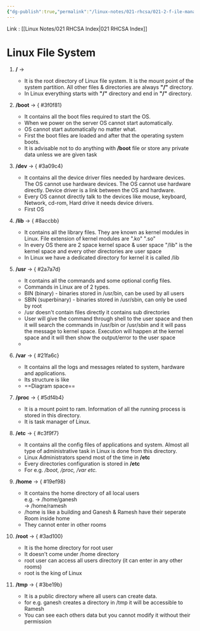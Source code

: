 ```yaml
---
{"dg-publish":true,"permalink":"/linux-notes/021-rhcsa/021-2-f-ile-management/021-2-1-file-system/","noteIcon":"","created":"2023-10-08T12:30:44.806+05:30","updated":"2023-10-14T17:26:14.895+05:30"}
---
```


Link : [[Linux Notes/021 RHCSA Index\|021 RHCSA Index]]

# Linux File System

  
1. **/** →
    - It is the root directory of Linux file system. It is the mount point of the system partition. All other files & directories are always **"/"** directory.
    - In Linux everything starts with **"/"** directory and end in **"/"** directory.
2. **/boot** →
{ #3f0f81}

    - It contains all the boot files required to start the OS.
    - When we power on the server OS cannot start automatically.
    - OS cannot start automatically no matter what.
    - First the boot files are loaded and after that the operating system boots.
    - It is advisable not to do anything with **/boot** file or store any private data unless we are given task
3. **/dev** →
{ #3a09c4}

    - It contains all the device driver files needed by hardware devices. The OS cannot use hardware devices. The OS cannot use hardware directly. Device driver is a link between the OS and hardware.
    - Every OS cannot directly talk to the devices like mouse, keyboard, Network, cd-rom, Hard drive it needs device drivers.
    - First OS
4. **/lib** &rarr;
{ #8accbb}

	- It contains all the library files. They are known as kernel modules in Linux. File extension of kernel modules are ".ko" ".so"
	- In every OS there are 2 space kernel space & user space "/lib" is the kernel space and every other directories are user space
	- In Linux we have a dedicated directory for kernel it is called /lib
5. **/usr** &rarr;
{ #2a7a7d}

	- It contains all the commands and some optional config files.
	- Commands in Linux are of 2 types.
	- BIN (binary) - binaries stored in /usr/bin, can be used by all users
	- SBIN (superbinary) - binaries stored in /usr/sbin, can only be used by root
	- /usr doesn't contain files directly it contains sub directories 
	- User will give the command through shell to the user space and then it will search the commands in /usr/bin or /usr/sbin and it will pass the message to kernel space. Execution will happen at the kernel space and it will then show the output/error to the user space
	- <style> .container {font-family: sans-serif; text-align: center;} .button-wrapper button {z-index: 1;height: 40px; width: 100px; margin: 10px;padding: 5px;} .excalidraw .App-menu_top .buttonList { display: flex;} .excalidraw-wrapper { height: 800px; margin: 50px; position: relative;} :root[dir="ltr"] .excalidraw .layer-ui__wrapper .zen-mode-transition.App-menu_bottom--transition-left {transform: none;} </style><script src="https://cdn.jsdelivr.net/npm/react@17/umd/react.production.min.js"></script><script src="https://cdn.jsdelivr.net/npm/react-dom@17/umd/react-dom.production.min.js"></script><script type="text/javascript" src="https://cdn.jsdelivr.net/npm/@excalidraw/excalidraw@0/dist/excalidraw.production.min.js"></script><div id="File_Management__1excalidraw.md1"></div><script>(function(){const InitialData={"type":"excalidraw","version":2,"source":"https://github.com/zsviczian/obsidian-excalidraw-plugin/releases/tag/1.9.19","elements":[{"id":"peMeG2s4","type":"text","x":251.5852980840773,"y":-259.9074997674851,"width":330.33978271484375,"height":25,"angle":0,"strokeColor":"#1e1e1e","backgroundColor":"transparent","fillStyle":"hachure","strokeWidth":1,"strokeStyle":"solid","roughness":1,"opacity":100,"groupIds":[],"frameId":null,"roundness":null,"seed":1652574842,"version":125,"versionNonce":2001270374,"isDeleted":false,"boundElements":null,"updated":1694863908352,"link":null,"locked":false,"text":"How does a OS work v3 and final","rawText":"How does a OS work v3 and final","fontSize":20,"fontFamily":1,"textAlign":"left","verticalAlign":"top","baseline":17,"containerId":null,"originalText":"How does a OS work v3 and final","lineHeight":1.25},{"id":"OGmDh1jl","type":"text","x":599.9663899739584,"y":-133.1138639904204,"width":44.679962158203125,"height":25,"angle":0,"strokeColor":"#1e1e1e","backgroundColor":"transparent","fillStyle":"hachure","strokeWidth":1,"strokeStyle":"solid","roughness":1,"opacity":100,"groupIds":[],"frameId":null,"roundness":null,"seed":2049273210,"version":411,"versionNonce":2054310502,"isDeleted":false,"boundElements":[{"id":"anXm8w04cr0Jw0HSnzHpo","type":"arrow"}],"updated":1694863838732,"link":null,"locked":false,"text":"User","rawText":"User","fontSize":20,"fontFamily":1,"textAlign":"left","verticalAlign":"top","baseline":17,"containerId":null,"originalText":"User","lineHeight":1.25},{"id":"B6pPZ0vy","type":"text","x":631.5852225167413,"y":-19.748828706287156,"width":43.49995422363281,"height":25,"angle":0,"strokeColor":"#1e1e1e","backgroundColor":"transparent","fillStyle":"hachure","strokeWidth":1,"strokeStyle":"solid","roughness":1,"opacity":100,"groupIds":[],"frameId":null,"roundness":null,"seed":793374758,"version":311,"versionNonce":346973350,"isDeleted":false,"boundElements":[{"id":"anXm8w04cr0Jw0HSnzHpo","type":"arrow"},{"id":"VwA0vsvaJk4qoiNfGib2_","type":"arrow"}],"updated":1694863863047,"link":null,"locked":false,"text":"Shell","rawText":"Shell","fontSize":20,"fontFamily":1,"textAlign":"left","verticalAlign":"top","baseline":17,"containerId":null,"originalText":"Shell","lineHeight":1.25},{"id":"w9ddAguF","type":"text","x":738.4740280877974,"y":-105.41535150437132,"width":80.49993896484375,"height":50,"angle":0,"strokeColor":"#1e1e1e","backgroundColor":"transparent","fillStyle":"hachure","strokeWidth":1,"strokeStyle":"solid","roughness":1,"opacity":100,"groupIds":[],"frameId":null,"roundness":null,"seed":1269831610,"version":476,"versionNonce":1265890150,"isDeleted":false,"boundElements":[{"id":"OUuzFu2H0UBKiLoUXr91q","type":"arrow"}],"updated":1694863880603,"link":null,"locked":false,"text":"will give\ncommand","rawText":"will give\ncommand","fontSize":20,"fontFamily":1,"textAlign":"left","verticalAlign":"top","baseline":42,"containerId":null,"originalText":"will give\ncommand","lineHeight":1.25},{"id":"VBdHuH8a","type":"text","x":600.0296834309896,"y":89.39411708286835,"width":85.55992126464844,"height":50,"angle":0,"strokeColor":"#1e1e1e","backgroundColor":"transparent","fillStyle":"hachure","strokeWidth":1,"strokeStyle":"solid","roughness":1,"opacity":100,"groupIds":[],"frameId":null,"roundness":null,"seed":157086566,"version":237,"versionNonce":2028397286,"isDeleted":false,"boundElements":[{"id":"VwA0vsvaJk4qoiNfGib2_","type":"arrow"},{"id":"m1PBFYF86EPcKlICVmhXl","type":"arrow"}],"updated":1694863860885,"link":null,"locked":false,"text":"/usr/bin\n/usr/sbin","rawText":"/usr/bin\n/usr/sbin","fontSize":20,"fontFamily":1,"textAlign":"left","verticalAlign":"top","baseline":42,"containerId":null,"originalText":"/usr/bin\n/usr/sbin","lineHeight":1.25},{"id":"Ozr1mHdI","type":"text","x":373.18869163876485,"y":205.14009893508182,"width":142.119873046875,"height":25,"angle":0,"strokeColor":"#1e1e1e","backgroundColor":"transparent","fillStyle":"hachure","strokeWidth":1,"strokeStyle":"solid","roughness":1,"opacity":100,"groupIds":[],"frameId":null,"roundness":null,"seed":1949306106,"version":200,"versionNonce":1861811174,"isDeleted":false,"boundElements":[{"id":"m1PBFYF86EPcKlICVmhXl","type":"arrow"},{"id":"yxvTHCfbCJKD2fwM5qd6z","type":"arrow"}],"updated":1694863854063,"link":null,"locked":false,"text":"pass to kernel","rawText":"pass to kernel","fontSize":20,"fontFamily":1,"textAlign":"left","verticalAlign":"top","baseline":17,"containerId":null,"originalText":"pass to kernel","lineHeight":1.25},{"id":"PwYvi9rJ","type":"text","x":143.5694463820684,"y":-122.92337762741815,"width":127.51986694335938,"height":25,"angle":0,"strokeColor":"#1e1e1e","backgroundColor":"transparent","fillStyle":"hachure","strokeWidth":1,"strokeStyle":"solid","roughness":1,"opacity":100,"groupIds":[],"frameId":null,"roundness":null,"seed":1856042426,"version":99,"versionNonce":1698779302,"isDeleted":false,"boundElements":[{"id":"iunRwAlu8XQK8a0YH2YBC","type":"arrow"}],"updated":1694863787700,"link":null,"locked":false,"text":"Output/error","rawText":"Output/error","fontSize":20,"fontFamily":1,"textAlign":"left","verticalAlign":"top","baseline":17,"containerId":null,"originalText":"Output/error","lineHeight":1.25},{"id":"TGDgiRLknf0YXmlUypFoj","type":"ellipse","x":267.4583740234375,"y":-127.49476623535156,"width":276.666748046875,"height":289.3333282470703,"angle":0,"strokeColor":"#1e1e1e","backgroundColor":"transparent","fillStyle":"hachure","strokeWidth":1,"strokeStyle":"solid","roughness":1,"opacity":100,"groupIds":[],"frameId":null,"roundness":{"type":2},"seed":1280827430,"version":137,"versionNonce":105546554,"isDeleted":false,"boundElements":null,"updated":1694863444804,"link":null,"locked":false},{"id":"4jvSzAfeQ9hkLdVJy6_CV","type":"line","x":268.12506103515625,"y":19.171905517578125,"width":274.00006103515625,"height":9.33331298828125,"angle":0,"strokeColor":"#1e1e1e","backgroundColor":"transparent","fillStyle":"hachure","strokeWidth":1,"strokeStyle":"solid","roughness":1,"opacity":100,"groupIds":[],"frameId":null,"roundness":{"type":2},"seed":45237606,"version":98,"versionNonce":1440899238,"isDeleted":false,"boundElements":null,"updated":1694863428166,"link":null,"locked":false,"points":[[0,0],[274.00006103515625,9.33331298828125]],"lastCommittedPoint":null,"startBinding":null,"endBinding":null,"startArrowhead":null,"endArrowhead":null},{"id":"nOuV9i8d","type":"text","x":357.791748046875,"y":-65.49478149414062,"width":109.71990966796875,"height":25,"angle":0,"strokeColor":"#1e1e1e","backgroundColor":"transparent","fillStyle":"hachure","strokeWidth":1,"strokeStyle":"solid","roughness":1,"opacity":100,"groupIds":[],"frameId":null,"roundness":null,"seed":1576409702,"version":11,"versionNonce":2098337402,"isDeleted":false,"boundElements":null,"updated":1694863437187,"link":null,"locked":false,"text":"User space","rawText":"User space","fontSize":20,"fontFamily":1,"textAlign":"left","verticalAlign":"top","baseline":17,"containerId":null,"originalText":"User space","lineHeight":1.25},{"id":"UeQDlHRL","type":"text","x":345.45843505859375,"y":67.83856201171875,"width":123.67990112304688,"height":25,"angle":0,"strokeColor":"#1e1e1e","backgroundColor":"transparent","fillStyle":"hachure","strokeWidth":1,"strokeStyle":"solid","roughness":1,"opacity":100,"groupIds":[],"frameId":null,"roundness":null,"seed":1874416806,"version":33,"versionNonce":1095809446,"isDeleted":false,"boundElements":null,"updated":1694863446821,"link":null,"locked":false,"text":"Kernel Space","rawText":"Kernel Space","fontSize":20,"fontFamily":1,"textAlign":"left","verticalAlign":"top","baseline":17,"containerId":null,"originalText":"Kernel Space","lineHeight":1.25},{"id":"VTtFiZHhV2MiFhJuoFWNf","type":"arrow","x":508.07351248604914,"y":-67.64056687127982,"width":104.76202101934518,"height":158.73014904203865,"angle":0,"strokeColor":"#1e1e1e","backgroundColor":"transparent","fillStyle":"hachure","strokeWidth":1,"strokeStyle":"solid","roughness":1,"opacity":100,"groupIds":[],"frameId":null,"roundness":{"type":2},"seed":1996425254,"version":195,"versionNonce":1164927462,"isDeleted":false,"boundElements":null,"updated":1694863514649,"link":null,"locked":false,"points":[[0,0],[104.76202101934518,88.8888695126488],[1.9047619047619264,158.73014904203865]],"lastCommittedPoint":null,"startBinding":null,"endBinding":null,"startArrowhead":null,"endArrowhead":"arrow"},{"id":"NfkV2P8KNEeWE86DG7iTt","type":"arrow","x":297.9147048223588,"y":88.54990931919633,"width":88.88886951264877,"height":140.31747000558033,"angle":0,"strokeColor":"#1e1e1e","backgroundColor":"transparent","fillStyle":"hachure","strokeWidth":1,"strokeStyle":"solid","roughness":1,"opacity":100,"groupIds":[],"frameId":null,"roundness":{"type":2},"seed":1129289786,"version":214,"versionNonce":1011112314,"isDeleted":false,"boundElements":null,"updated":1694863537022,"link":null,"locked":false,"points":[[0,0],[-84.44446382068455,-81.90476190476193],[4.444405691964221,-140.31747000558033]],"lastCommittedPoint":null,"startBinding":null,"endBinding":null,"startArrowhead":null,"endArrowhead":"arrow"},{"id":"pqUUXW2T","type":"text","x":180.77190580822176,"y":145.05785551525295,"width":93.159912109375,"height":25,"angle":0,"strokeColor":"#1e1e1e","backgroundColor":"transparent","fillStyle":"hachure","strokeWidth":1,"strokeStyle":"solid","roughness":1,"opacity":100,"groupIds":[],"frameId":null,"roundness":null,"seed":327644730,"version":84,"versionNonce":800268838,"isDeleted":false,"boundElements":[{"id":"yxvTHCfbCJKD2fwM5qd6z","type":"arrow"},{"id":"iunRwAlu8XQK8a0YH2YBC","type":"arrow"}],"updated":1694863787700,"link":null,"locked":false,"text":"Execution","rawText":"Execution","fontSize":20,"fontFamily":1,"textAlign":"left","verticalAlign":"top","baseline":17,"containerId":null,"originalText":"Execution","lineHeight":1.25},{"id":"anXm8w04cr0Jw0HSnzHpo","type":"arrow","x":622.3550322958596,"y":-98.11675734747033,"width":23.477955305539354,"height":69.20633951822921,"angle":0,"strokeColor":"#1e1e1e","backgroundColor":"transparent","fillStyle":"hachure","strokeWidth":1,"strokeStyle":"solid","roughness":1,"opacity":100,"groupIds":[],"frameId":null,"roundness":{"type":2},"seed":1243476966,"version":88,"versionNonce":1227748134,"isDeleted":false,"boundElements":null,"updated":1694863863047,"link":null,"locked":false,"points":[[0,0],[23.477955305539354,69.20633951822921]],"lastCommittedPoint":null,"startBinding":{"elementId":"OGmDh1jl","focus":0.2785520033565169,"gap":9.997106642950115},"endBinding":{"elementId":"B6pPZ0vy","focus":-0.005910239576810813,"gap":9.161589122953956},"startArrowhead":null,"endArrowhead":"arrow"},{"id":"VwA0vsvaJk4qoiNfGib2_","type":"arrow","x":653.243507780174,"y":18.70862978980651,"width":4.489277345734308,"height":57.777797154017804,"angle":0,"strokeColor":"#1e1e1e","backgroundColor":"transparent","fillStyle":"hachure","strokeWidth":1,"strokeStyle":"solid","roughness":1,"opacity":100,"groupIds":[],"frameId":null,"roundness":{"type":2},"seed":1994798950,"version":120,"versionNonce":1224466854,"isDeleted":false,"boundElements":null,"updated":1694863863048,"link":null,"locked":false,"points":[[0,0],[-4.489277345734308,57.777797154017804]],"lastCommittedPoint":null,"startBinding":{"elementId":"B6pPZ0vy","focus":-0.08792027143455046,"gap":13.457458496093665},"endBinding":{"elementId":"VBdHuH8a","focus":0.0670624602077292,"gap":12.907690139044036},"startArrowhead":null,"endArrowhead":"arrow"},{"id":"m1PBFYF86EPcKlICVmhXl","type":"arrow","x":608.0361866180137,"y":152.04199218749994,"width":95.85938112351823,"height":42.53970191592259,"angle":0,"strokeColor":"#1e1e1e","backgroundColor":"transparent","fillStyle":"hachure","strokeWidth":1,"strokeStyle":"solid","roughness":1,"opacity":100,"groupIds":[],"frameId":null,"roundness":{"type":2},"seed":465325882,"version":138,"versionNonce":1793277926,"isDeleted":false,"boundElements":null,"updated":1694863860887,"link":null,"locked":false,"points":[[0,0],[-95.85938112351823,42.53970191592259]],"lastCommittedPoint":null,"startBinding":{"elementId":"VBdHuH8a","focus":-0.5063151465782484,"gap":12.647875104631595},"endBinding":{"elementId":"Ozr1mHdI","focus":0.16092446601011645,"gap":10.558404831659288},"startArrowhead":null,"endArrowhead":"arrow"},{"id":"yxvTHCfbCJKD2fwM5qd6z","type":"arrow","x":362.04184395926325,"y":223.28810759317463,"width":144.41410055998927,"height":40.769924929484205,"angle":0,"strokeColor":"#1e1e1e","backgroundColor":"transparent","fillStyle":"hachure","strokeWidth":1,"strokeStyle":"solid","roughness":1,"opacity":100,"groupIds":[],"frameId":null,"roundness":{"type":2},"seed":250490150,"version":115,"versionNonce":782293222,"isDeleted":false,"boundElements":null,"updated":1694863854065,"link":null,"locked":false,"points":[[0,0],[-144.41410055998927,-40.769924929484205]],"lastCommittedPoint":null,"startBinding":{"elementId":"Ozr1mHdI","focus":-0.8868682346487794,"gap":11.14684767950152},"endBinding":{"elementId":"pqUUXW2T","focus":1.0801344947589562,"gap":12.460327148437472},"startArrowhead":null,"endArrowhead":"arrow"},{"id":"iunRwAlu8XQK8a0YH2YBC","type":"arrow","x":195.0577363513765,"y":130.45467122395826,"width":1.9047619047619264,"height":219.68252999441964,"angle":0,"strokeColor":"#1e1e1e","backgroundColor":"transparent","fillStyle":"hachure","strokeWidth":1,"strokeStyle":"solid","roughness":1,"opacity":100,"groupIds":[],"frameId":null,"roundness":{"type":2},"seed":878755258,"version":51,"versionNonce":1855450470,"isDeleted":false,"boundElements":null,"updated":1694863787700,"link":null,"locked":false,"points":[[0,0],[1.9047619047619264,-219.68252999441964]],"lastCommittedPoint":null,"startBinding":{"elementId":"pqUUXW2T","focus":-0.6967291175484268,"gap":14.603184291294696},"endBinding":{"elementId":"PwYvi9rJ","focus":0.1594390805164848,"gap":8.695518856956767},"startArrowhead":null,"endArrowhead":"arrow"},{"id":"nx9iuXuH","type":"text","x":783.6289905366443,"y":34.5816650390625,"width":63.659942626953125,"height":25,"angle":0,"strokeColor":"#1e1e1e","backgroundColor":"transparent","fillStyle":"hachure","strokeWidth":1,"strokeStyle":"solid","roughness":1,"opacity":100,"groupIds":[],"frameId":null,"roundness":null,"seed":1287545146,"version":77,"versionNonce":1234855034,"isDeleted":false,"boundElements":[{"id":"4cMdWQAqGrsPp1UjjcYen","type":"arrow"}],"updated":1694863887580,"link":null,"locked":false,"text":"search","rawText":"search","fontSize":20,"fontFamily":1,"textAlign":"left","verticalAlign":"top","baseline":17,"containerId":null,"originalText":"search","lineHeight":1.25},{"id":"OUuzFu2H0UBKiLoUXr91q","type":"arrow","x":640.7720220656622,"y":-77.16437639508939,"width":87.61910574776789,"height":0.6349109468005736,"angle":0,"strokeColor":"#1e1e1e","backgroundColor":"transparent","fillStyle":"hachure","strokeWidth":1,"strokeStyle":"solid","roughness":1,"opacity":100,"groupIds":[],"frameId":null,"roundness":{"type":2},"seed":1989325114,"version":49,"versionNonce":1226303526,"isDeleted":false,"boundElements":null,"updated":1694863880603,"link":null,"locked":false,"points":[[0,0],[87.61910574776789,-0.6349109468005736]],"lastCommittedPoint":null,"startBinding":null,"endBinding":{"elementId":"w9ddAguF","focus":-0.0890150693615985,"gap":10.082900274367262},"startArrowhead":null,"endArrowhead":"arrow"},{"id":"4cMdWQAqGrsPp1UjjcYen","type":"arrow","x":682.0418439592634,"y":49.184849330357025,"width":90.79368954613096,"height":3.815891253536982,"angle":0,"strokeColor":"#1e1e1e","backgroundColor":"transparent","fillStyle":"hachure","strokeWidth":1,"strokeStyle":"solid","roughness":1,"opacity":100,"groupIds":[],"frameId":null,"roundness":{"type":2},"seed":346855078,"version":40,"versionNonce":546030906,"isDeleted":false,"boundElements":null,"updated":1694863887581,"link":null,"locked":false,"points":[[0,0],[90.79368954613096,3.815891253536982]],"lastCommittedPoint":null,"startBinding":null,"endBinding":{"elementId":"nx9iuXuH","focus":-0.5572045187054268,"gap":10.793457031250114},"startArrowhead":null,"endArrowhead":"arrow"},{"id":"RFxj3QLT","type":"text","x":-67.20831298828125,"y":-138.49481201171875,"width":44.679962158203125,"height":25,"angle":0,"strokeColor":"#1e1e1e","backgroundColor":"transparent","fillStyle":"hachure","strokeWidth":1,"strokeStyle":"solid","roughness":1,"opacity":100,"groupIds":[],"frameId":null,"roundness":null,"seed":1670342458,"version":61,"versionNonce":79803302,"isDeleted":true,"boundElements":null,"updated":1694863388066,"link":null,"locked":false,"text":"User","rawText":"User","fontSize":20,"fontFamily":1,"textAlign":"left","verticalAlign":"top","baseline":17,"containerId":null,"originalText":"User","lineHeight":1.25},{"id":"OeG2yrFHVHX5XlJoiicGS","type":"arrow","x":652.2005934942338,"y":-122.24373663039438,"width":81.26982189360115,"height":17.14285714285714,"angle":0,"strokeColor":"#1e1e1e","backgroundColor":"transparent","fillStyle":"hachure","strokeWidth":1,"strokeStyle":"solid","roughness":1,"opacity":100,"groupIds":[],"frameId":null,"roundness":{"type":2},"seed":1359753722,"version":30,"versionNonce":1139559994,"isDeleted":true,"boundElements":null,"updated":1694863838731,"link":null,"locked":false,"points":[[0,0],[81.26982189360115,17.14285714285714]],"lastCommittedPoint":null,"startBinding":{"elementId":"OGmDh1jl","focus":-0.4610463355222495,"gap":7.5542413620722755},"endBinding":{"elementId":"w9ddAguF","focus":-0.300343356253081,"gap":10.083016531807743},"startArrowhead":null,"endArrowhead":"arrow"},{"id":"KxFCY766H-gboX6jhZ60J","type":"arrow","x":685.2164858863468,"y":-37.164376395089334,"width":85.07940383184518,"height":33.0158923921131,"angle":0,"strokeColor":"#1e1e1e","backgroundColor":"transparent","fillStyle":"hachure","strokeWidth":1,"strokeStyle":"solid","roughness":1,"opacity":100,"groupIds":[],"frameId":null,"roundness":{"type":2},"seed":1385282598,"version":71,"versionNonce":2015722938,"isDeleted":true,"boundElements":null,"updated":1694863822150,"link":null,"locked":false,"points":[[0,0],[85.07940383184518,33.0158923921131]],"lastCommittedPoint":null,"startBinding":{"elementId":"B6pPZ0vy","focus":-0.7188113810970197,"gap":15.210596720377566},"endBinding":null,"startArrowhead":null,"endArrowhead":"arrow"},{"id":"Pg1y4i2tz1_kT7M-Fko0C","type":"arrow","x":737.2799391973588,"y":-73.98976353236611,"width":55.2380952380953,"height":38.0952380952381,"angle":0,"strokeColor":"#1e1e1e","backgroundColor":"transparent","fillStyle":"hachure","strokeWidth":1,"strokeStyle":"solid","roughness":1,"opacity":100,"groupIds":[],"frameId":null,"roundness":{"type":2},"seed":1863898938,"version":47,"versionNonce":1110388070,"isDeleted":true,"boundElements":null,"updated":1694863837788,"link":null,"locked":false,"points":[[0,0],[-55.2380952380953,38.0952380952381]],"lastCommittedPoint":null,"startBinding":{"elementId":"w9ddAguF","focus":0.029048896360264104,"gap":6.2734927222838905},"endBinding":{"elementId":"B6pPZ0vy","focus":0.8676836064332376,"gap":12.035954793294195},"startArrowhead":null,"endArrowhead":"arrow"}],"appState":{"theme":"dark","viewBackgroundColor":"#ffffff","currentItemStrokeColor":"#1e1e1e","currentItemBackgroundColor":"transparent","currentItemFillStyle":"hachure","currentItemStrokeWidth":1,"currentItemStrokeStyle":"solid","currentItemRoughness":1,"currentItemOpacity":100,"currentItemFontFamily":1,"currentItemFontSize":20,"currentItemTextAlign":"left","currentItemStartArrowhead":null,"currentItemEndArrowhead":"arrow","scrollX":-149.91886683872767,"scrollY":268.6028442382814,"zoom":{"value":1.05},"currentItemRoundness":"round","gridSize":null,"gridColor":{"Bold":"#C9C9C9FF","Regular":"#EDEDEDFF"},"currentStrokeOptions":null,"previousGridSize":null,"frameRendering":{"enabled":true,"clip":true,"name":true,"outline":true}},"files":{}};InitialData.scrollToContent=true;App=()=>{const e=React.useRef(null),t=React.useRef(null),[n,i]=React.useState({width:void 0,height:void 0});return React.useEffect(()=>{i({width:t.current.getBoundingClientRect().width,height:t.current.getBoundingClientRect().height});const e=()=>{i({width:t.current.getBoundingClientRect().width,height:t.current.getBoundingClientRect().height})};return window.addEventListener("resize",e),()=>window.removeEventListener("resize",e)},[t]),React.createElement(React.Fragment,null,React.createElement("div",{className:"excalidraw-wrapper",ref:t},React.createElement(ExcalidrawLib.Excalidraw,{ref:e,width:n.width,height:n.height,initialData:InitialData,viewModeEnabled:!0,zenModeEnabled:!0,gridModeEnabled:!1})))},excalidrawWrapper=document.getElementById("File_Management__1excalidraw.md1");ReactDOM.render(React.createElement(App),excalidrawWrapper);})();</script>
1. **/var** →
{ #21fa6c}

    - It contains all the logs and messages related to system, hardware and applications.
    - Its structure is like
    - ==Diagram space==
2. **/proc** →
{ #5df4b4}

    - It is a mount point to ram. Information of all the running process is stored in this directory.
    - It is task manager of Linux.
3. **/etc** →
{ #c3f9f7}

    - It contains all the config files of applications and system. Almost all type of administrative task in Linux is done from this directory.
    - Linux Administrators spend most of the time in **/etc**
    - Every directories configuration is stored in **/etc**
    - For e.g. _/boot, /proc, /var etc._
4. **/home** →
{ #19ef98}

    - It contains the home directory of all local users  
        e.g. → /home/ganesh  
        → /home/ramesh
    - /home is like a building and Ganesh & Ramesh have their seperate Room inside home
    - They cannot enter in other rooms
10. **/root** →
{ #3ad100}

    - It is the home directory for root user
    - It doesn't come under /home directory
    - root user can access all users directory (it can enter in any other rooms)
    - root is the king of Linux
11. **/tmp** →
{ #3be19b}

    - It is a public directory where all users can create data.
    - for e.g. ganesh creates a directory in /tmp it will be accessible to Ramesh
    - You can see each others data but you cannot modify it without their permission